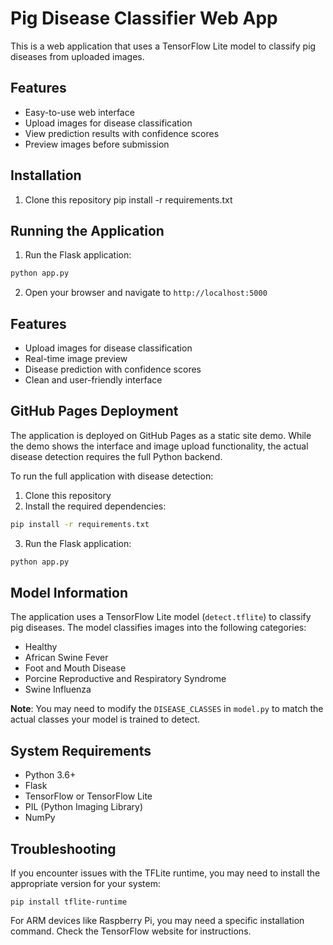 # Pig Disease Classifier Web App

This is a web application that uses a TensorFlow Lite model to classify pig diseases from uploaded images.

## Features

- Easy-to-use web interface
- Upload images for disease classification
- View prediction results with confidence scores
- Preview images before submission

## Installation

1. Clone this repository
pip install -r requirements.txt

## Running the Application

1. Run the Flask application:
```bash
python app.py
```

2. Open your browser and navigate to `http://localhost:5000`

## Features

- Upload images for disease classification
- Real-time image preview
- Disease prediction with confidence scores
- Clean and user-friendly interface

## GitHub Pages Deployment

The application is deployed on GitHub Pages as a static site demo. While the demo shows the interface and image upload functionality, the actual disease detection requires the full Python backend.

To run the full application with disease detection:
1. Clone this repository
2. Install the required dependencies:
```bash
pip install -r requirements.txt
```
3. Run the Flask application:
```bash
python app.py
```

## Model Information

The application uses a TensorFlow Lite model (`detect.tflite`) to classify pig diseases. 
The model classifies images into the following categories:
- Healthy
- African Swine Fever
- Foot and Mouth Disease
- Porcine Reproductive and Respiratory Syndrome
- Swine Influenza

**Note**: You may need to modify the `DISEASE_CLASSES` in `model.py` to match the actual classes your model is trained to detect.

## System Requirements

- Python 3.6+
- Flask
- TensorFlow or TensorFlow Lite
- PIL (Python Imaging Library)
- NumPy

## Troubleshooting

If you encounter issues with the TFLite runtime, you may need to install the appropriate version for your system:
```
pip install tflite-runtime
```

For ARM devices like Raspberry Pi, you may need a specific installation command. Check the TensorFlow website for instructions. 
